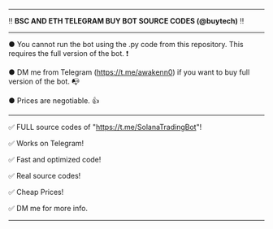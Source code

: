 ---------------------------------------------------------------------------------------------------------------

‼ **BSC AND ETH TELEGRAM BUY BOT SOURCE CODES (@buytech)** ‼

---------------------------------------------------------------------------------------------------------------

● You cannot run the bot using the .py code from this repository. This requires the full version of the bot. ❗

● DM me from Telegram (https://t.me/awakenn0) if you want to buy full version of the bot. 📭

● Prices are negotiable. 👍

---------------------------------------------------------------------------------------------------------------

✅ FULL source codes of "https://t.me/SolanaTradingBot"!

✅ Works on Telegram!

✅ Fast and optimized code!

✅ Real source codes!

✅ Cheap Prices!




✅ DM me for more info.

---------------------------------------------------------------------------------------------------------------

